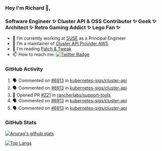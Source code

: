 ### Hey I'm Richard 👋, 

<h3 align="left">Software Engineer ✨ Cluster API & OSS Contributor ✨ Geek ✨ Architect ✨ Retro Gaming Addict ✨ Lego Fan ✨</h3>

- 🔭 I’m currently working at [SUSE](https://www.suse.com/) as a Principal Engineer
- 👯 I’m a maintainer of [Cluster API Provider AWS](https://github.com/kubernetes-sigs/cluster-api-provider-aws)
- 💬 I'm reading [Patch & Tweak](https://bjooks.com/products/patch-tweak-exploring-modular-synthesis)
- 📫 How to reach me: [![Twitter Badge](https://img.shields.io/badge/-@fruit_case-00acee?style=flat&logo=Twitter&logoColor=white)](https://twitter.com/intent/follow?screen_name=fruit_case "Follow on Twitter")

### GitHub Activity 

<!--START_SECTION:activity-->
1. 🗣 Commented on [#6913](https://github.com/kubernetes-sigs/cluster-api/issues/6913) in [kubernetes-sigs/cluster-api](https://github.com/kubernetes-sigs/cluster-api)
2. 🗣 Commented on [#6913](https://github.com/kubernetes-sigs/cluster-api/issues/6913) in [kubernetes-sigs/cluster-api](https://github.com/kubernetes-sigs/cluster-api)
3. 💪 Opened PR [#221](https://github.com/rancherlabs/support-tools/pull/221) in [rancherlabs/support-tools](https://github.com/rancherlabs/support-tools)
4. 🗣 Commented on [#6913](https://github.com/kubernetes-sigs/cluster-api/issues/6913) in [kubernetes-sigs/cluster-api](https://github.com/kubernetes-sigs/cluster-api)
5. 🗣 Commented on [#6913](https://github.com/kubernetes-sigs/cluster-api/issues/6913) in [kubernetes-sigs/cluster-api](https://github.com/kubernetes-sigs/cluster-api)
<!--END_SECTION:activity-->

### GitHub Stats

[![Anurag's github stats](https://github-readme-stats.vercel.app/api?username=richardcase&count_private=true&show_icons=true)](https://github.com/anuraghazra/github-readme-stats)

[![Top Langs](https://github-readme-stats.vercel.app/api/top-langs/?username=richardcase&hide=html&layout=compact)](https://github.com/anuraghazra/github-readme-stats)
